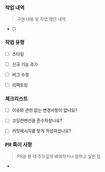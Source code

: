 ### 작업 내역
> 구현 내용 및 작업 했던 내역

- [ ] 

### 작업 유형

- [ ] 스타일
- [ ] 신규 기능 추가
- [ ] 버그 수정
- [ ] 리펙토링


### 체크리스트

- [ ] 이슈와 관련 없는 변경사항이 없나요?
- [ ] 코딩컨벤션을 준수하셨나요?
- [ ] 커밋메시지를 맞게 작성하셨나요?


### PR 특이 사항
> PR을 볼 때 주의깊게 봐야하거나 말하고 싶은 점

- 
